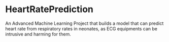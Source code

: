# HeartRatePrediction
An Advanced Machine Learning Project that builds a model that can predict heart rate from respiratory rates in neonates, as ECG equipments can be intrusive and harming for them. 
